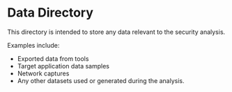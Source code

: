 # Data Directory

This directory is intended to store any data relevant to the security analysis.

Examples include:
- Exported data from tools
- Target application data samples
- Network captures
- Any other datasets used or generated during the analysis. 